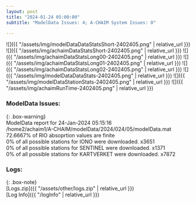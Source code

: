 ```yaml
---
layout: post
title: "2024-01-24 05:00:00"
subtitle: "ModelData Issues: 4; A-CHAIM System Issues: 0"

---
```


![]({{ "/assets/img/modelDataDataStatsShort-2402405.png" | relative_url }})
![]({{ "/assets/img/achaimDataStatsShort-2402405.png" | relative_url }})
![]({{ "/assets/img/achaimDataStatsLong00-2402405.png" | relative_url }})
![]({{ "/assets/img/achaimDataStatsLong01-2402405.png" | relative_url }})
![]({{ "/assets/img/achaimDataStatsLong02-2402405.png" | relative_url }})
![]({{ "/assets/img/modelDataDataStats-2402405.png" | relative_url }})
![]({{ "/assets/img/modelDataStationStats-2402405.png" | relative_url }})
![]({{ "/assets/img/achaimRunTime-2402405.png" | relative_url }})


### ModelData Issues:  
  
{: .box-warning}  
 ModelData report for 24-Jan-2024 05:15:16   
 /home2/achaim1/A-CHAIM/modelData/2024/024/05/modelData.mat   
 72.6667% of RIO absoprtion values are finite   
 0% of all possible stations for IONO were downloaded. x3651   
 0% of all possible stations for SENTINEL were downloaded. x1371   
 0% of all possible stations for KARTVERKET were downloaded. x7872   
  


### Logs:  
  
{: .box-note}  
[Logs.zip]({{ "/assets/other/logs.zip" | relative_url }})  
[Log Info]({{ "/logInfo" | relative_url }})  
